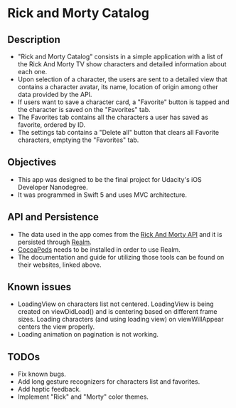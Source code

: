 # Rick and Morty Catalog

## Description
* "Rick and Morty Catalog" consists in a simple application with a list of the Rick And Morty TV show characters and detailed information about each one.
* Upon selection of a character, the users are sent to a detailed view that contains a character avatar, its name, location of origin among other data provided by the API.
* If users want to save a character card, a "Favorite" button is tapped and the character is saved on the "Favorites" tab.
* The Favorites tab contains all the characters a user has saved as favorite, ordered by ID.
* The settings tab contains a "Delete all" button that clears all Favorite characters, emptying the "Favorites" tab.

## Objectives
* This app was designed to be the final project for Udacity's iOS Developer Nanodegree.
* It was programmed in Swift 5 and uses MVC architecture.

## API and Persistence
* The data used in the app comes from the [Rick And Morty API](https://rickandmortyapi.com) and it is persisted through [Realm](https://realm.io).
* [CocoaPods](https://cocoapods.org) needs to be installed in order to use Realm.
* The documentation and guide for utilizing those tools can be found on their websites, linked above.

## Known issues
* LoadingView on characters list not centered. LoadingView is being created on viewDidLoad() and is centering based on different frame sizes. Loading characters (and using loading view) on viewWillAppear centers the view properly.
* Loading animation on pagination is not working.

## TODOs
* Fix known bugs.
* Add long gesture recognizers for characters list and favorites.
* Add haptic feedback.
* Implement "Rick" and "Morty" color themes.
